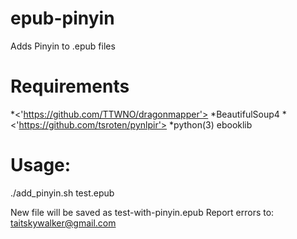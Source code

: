 # epub-pinyin
Adds Pinyin to .epub files

# Requirements
*<'https://github.com/TTWNO/dragonmapper'>
*BeautifulSoup4
*<'https://github.com/tsroten/pynlpir'>
*python(3) ebooklib

# Usage:

./add_pinyin.sh test.epub

New file will be saved as test-with-pinyin.epub
Report errors to: taitskywalker@gmail.com
